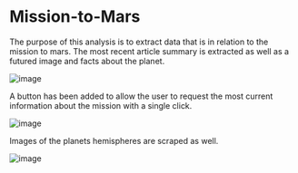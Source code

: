 # Mission-to-Mars

The purpose of this analysis is to extract data that is in relation to the mission to mars. The most recent article summary is extracted as well as a futured image and facts about the planet. 

![image](https://user-images.githubusercontent.com/26393180/158040574-343cb168-c708-4fd8-8edf-744404d8f1a4.png)

A button has been added to allow the user to request the most current information about the mission with a single click.

![image](https://user-images.githubusercontent.com/26393180/158040557-f04f8547-97d2-4cf5-a55a-1c51fb93a5fa.png)


Images of the planets hemispheres are scraped as well. 

![image](https://user-images.githubusercontent.com/26393180/158040602-c132b0c8-95a9-479d-8a76-400de9d2fdb5.png)

